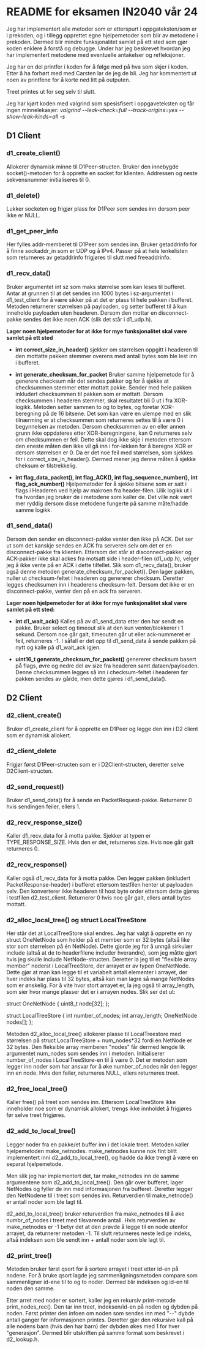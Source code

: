 # README for eksamen IN2040 vår 24
Jeg har implementert alle metoder som er etterspurt i oppgateksten/som er i prekoden, og i tillegg opprettet egne hjelpemetoder som blir av metodene i prekoden. Dermed blir mindre funksjonalitet samlet på ett sted som gjør koden enklere å forstå og debugge. Under har jeg beskrevet hvordan jeg har implementert metodene med eventuelle antakelser og refleksjoner.

Jeg har en del printfer i koden for å følge med på hva som skjer i koden. Etter å ha forhørt med med Carsten lar de jeg de bli. Jeg har kommentert ut noen av printfene for å korte ned litt på outputen.

Treet printes ut for seg selv til slutt.

Jeg har kjørt koden med valgrind som spesisfisert i oppgaveteksten og får ingen minnelekasjer: *valgrind --leak-check=full --track-origins=yes   --show-leak-kinds=all -s*

## D1 Client

### d1_create_client()
Allokerer dynamisk minne til D1Peer-structen. Bruker den innebygde socket()-metoden for å opprette en socket for klienten. Addressen og neste sekvensnummer initialiseres til 0.

### d1_delete()
Lukker socketen og frigjør plass for D1Peer som sendes inn dersom peer ikke er NULL.

### d1_get_peer_info
Her fylles addr-memberet til D1Peer som sendes inn. Bruker getaddrinfo for å finne sockaddr_in som er UDP og å IPv4. Passer på at hele lenkelisten som returneres av getaddrinfo frigjøres til slutt med freeaddrinfo. 

### d1_recv_data()
Bruker argumentet int sz som maks størrelse som kan leses til bufferet.
Antar at grunnen til at det sendes inn 1000 bytes i sz-argumentet i d1_test_client for å 
være sikker på at det er plass til hele pakken i bufferet. Metoden returnerer størrelsen på payloaden, og setter bufferet til å kun inneholde payloaden uten headeren. Dersom den mottar en disconnect-pakke sendes det ikke noen ACK (slik det står i d1_udp.h).

**Lager noen hjelpemetoder for at ikke for mye funksjonalitet skal være samlet på ett sted**

* **int correct_size_in_header()**
sjekker om størrelsen oppgitt i headeren til den mottatte pakken stemmer overens med antall bytes som ble lest inn i bufferet.

* **int generate_checksum_for_packet**
Bruker samme hjelpemetode for å generere checksum når det sendes pakker og for å sjekke at checksummen stemmer etter mottatt pakke. Sender med hele pakken inkludert checksummen til pakken som er mottatt. Dersom checksummen i headeren stemmer, skal resultatet bli 0 ut i fra XOR-logikk.
Metoden setter sammen to og to bytes, og foretar XOR-beregning på de 16 bitsene. Det som kan være en ulempe med en slik tilnærming er at checksummen som returneres settes til å være 0 i begynnelsen av metoden. Dersom checksummen av en eller annen grunn ikke oppdateres etter XOR-beregningene, kan 0 returneres selv om checksummen er feil. Dette skal dog ikke skje i metoden ettersom den eneste måten den ikke vil gå inn i for-løkken for å beregne XOR er dersom størrelsen er 0. Da er det noe feil med størrelsen, som sjekkes for i correct_size_in_header(). Dermed mener jeg denne måten å sjekke cheksum er tilstrekkelig.



* **int flag_data_packet(), int flag_ACK(), int flag_sequence_number(), int flag_ack_number()**
Hjelpemetoder for å sjekke bitsene som er satt i flags i Headeren ved hjelp av makroen fra header-filen. Ulik logikk ut i fra hvordan jeg bruker de i metodene som kaller de. Det ville nok vært mer ryddig dersom disse metodene fungerte på samme måte/hadde samme logikk.



### d1_send_data()
Dersom den sender en disconnect-pakke venter den ikke på ACK. Det ser ut som det kanskje sendes en ACK fra serveren selv om det er en disconnect-pakke fra klienten. Ettersom det står at disconnect-pakker og ACK-pakker ikke skal ackes fra motsatt side i header-filen (d1_udp.h), velger jeg å ikke vente på en ACK i dette tilfellet. Slik som d1_recv_data(), bruker også denne metoden generate_checksum_for_packet(). Den lager pakken, nuller ut checksum-feltet i headeren og genererer checksum. Deretter legges checksumen inn i headerens checksum-felt. Dersom det ikke er en disconnect-pakke, venter den på en ack fra serveren.

**Lager noen hjelpemetoder for at ikke for mye funksjonalitet skal være samlet på ett sted:**

* **int d1_wait_ack()**
Kalles på av d1_send_data etter den har sendt en pakke. 
Bruker select og timeout slik at den kun venter/blokkerer i 1 sekund.
Dersom noe går galt, timeouten går ut eller ack-nummeret er feil, returneres -1.
I såfall er det opp til d1_send_data å sende pakken på nytt og kalle på d1_wait_ack igjen.

* **uint16_t generate_checksum_for_packet()** genererer checksum basert på flags, øvre og nedre del av size fra headeren samt dataen/payloaden.  Denne checksummen legges så inn i checksum-feltet i headeren før pakken sendes av gårde, men dette gjøres i d1_send_data().


## D2 Client

### d2_client_create()
Bruker d1_create_client for å opprette en D1Peer og legge den inn i D2 client som er dynamisk allokert.

### d2_client_delete
Frigjør først D1Peer-structen som er i D2Client-structen, deretter selve D2Client-structen.

### d2_send_request()
Bruker d1_send_data() for å sende en PacketRequest-pakke. Returnerer 0 hvis sendingen feiler, ellers 1.

### d2_recv_response_size()
Kaller d1_recv_data for å motta pakke. Sjekker at typen er TYPE_RESPONSE_SIZE. Hvis den er det, returneres size. Hvis noe går galt returneres 0.

### d2_recv_response()
Kaller også d1_recv_data for å motta pakke. Den legger pakken (inkludert PacketResponse-header) i bufferet ettersom testfilen henter ut payloaden selv. Den konverterer ikke headeren til host byte order ettersom dette gjøres i testfilen d2_test_client. Returnerer 0 hvis noe går galt, ellers antall bytes mottatt.

### d2_alloc_local_tree() og struct LocalTreeStore
Her står det at LocalTreeStore skal endres. Jeg har valgt å opprette en ny struct OneNetNode som holder på et member som er 32 bytes (altså like stor som størrelsen på én NetNode). Dette gjorde jeg for å unngå sirkulær include (altså at de to headerfilene includer hverandre), som jeg måtte gjort hvis jeg skulle include NetNode-structen. Deretter la jeg til et "flexible array member" nederst i LocalTreeStore, der arrayet er av typen OneNetNode. Dette gjør at man kan legge til et variabelt antall elementer i arrayet, der hver indeks har plass til 32 bytes, altså kan man lagre så mange NetNodes som er ønskelig. For å vite hvor stort arrayet er, la jeg også til array_length, som sier hvor mange plasser det er i arrayen nodes. Slik ser det ut:

struct OneNetNode {
    uint8_t node[32]; 
};

struct LocalTreeStore
{
    int number_of_nodes;
    int array_length;
    OneNetNode nodes[]; 
};


Metoden d2_alloc_local_tree() allokerer plasse til LocalTreestore med størrelsen på struct LocalTreeStore + num_nodes*32 fordi én NetNode er 32 bytes. Den fleksible array memberen "nodes" får dermed lengde lik argumentet num_nodes som sendes inn i metoden. Initialiserer number_of_nodes i LocalTreeStore-en til å være 0. Det er metoden som legger inn noder som har ansvar for å øke number_of_nodes når den legger inn en node. Hvis den feiler, returneres NULL, ellers returneres treet.


### d2_free_local_tree()
Kaller free() på treet som sendes inn. Ettersom LocalTreeStore ikke inneholder noe som er dynamisk allokert, trengs ikke innholdet å frigjøres før selve treet frigjøres.


### d2_add_to_local_tree()
Legger noder fra en pakke/et buffer inn i det lokale treet. Metoden kaller hjelpemetoden make_netnodes. make_netnodes kunne nok fint blitt implementert inni d2_add_to_local_tree(), og hadde da ikke trengt å være en separat hjelpemetode. 

Men slik jeg har implementert det, tar make_netnodes inn de samme argumentene som d2_add_to_local_tree(). Den går over bufferet, lager NetNodes og fyller de inn med informasjonen fra bufferet. Deretter legger den NetNodene til i treet som sendes inn. Returverdien til make_netnode() er antall noder som ble lagt til.

d2_add_to_local_tree() bruker returverdien fra make_netnodes til å øke numbr_of_nodes i treet med tilsvarende antall. Hvis returverdien av make_netnodes er -1 betyr det at den prøvde å legge til en node utenfor arrayet, da returnerer metoden -1. Til slutt returneres neste ledige indeks, altså indeksen som ble sendt inn + antall noder som ble lagt til.

### d2_print_tree()
Metoden bruker først qsort for å sortere arrayet i treet etter id-en på nodene. For å bruke qsort lagde jeg sammenligningsmetoden compare som sammenligner id-ene til to og to noder. Dermed blir indeksen og id-en til noden den samme.

Etter arret med noder er sortert, kaller jeg en rekursiv print-metode print_nodes_rec(). Den tar inn treet, indeksen/id-en på noden og dybden på noden. Først printer den infoen om noden som sendes inn med "--" dybde antall ganger før informasjonen printes. Deretter gjør den rekursive kall på alle nodens barn (hvis den har barn) der dybden økes med 1 for hver "generasjon". Dermed blir utskriften på samme format som beskrevet i d2_lookup.h.

